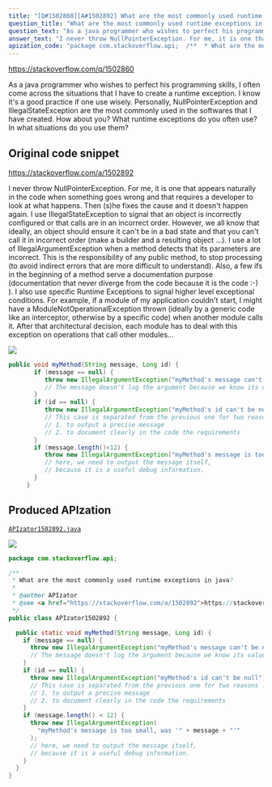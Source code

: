 ```yaml
---
title: "[Q#1502860][A#1502892] What are the most commonly used runtime exceptions in java?"
question_title: "What are the most commonly used runtime exceptions in java?"
question_text: "As a java programmer who wishes to perfect his programming skills, I often come across the situations that I have to create a runtime exception. I know it's a good practice if one use wisely. Personally, NullPointerException and IllegalStateException are the most commonly used in the softwares that I have created. How about you? What runtime exceptions do you often use? In what situations do you use them?"
answer_text: "I never throw NullPointerException. For me, it is one that appears naturally in the code when something goes wrong and that requires a developer to look at what happens. Then (s)he fixes the cause and it doesn't happen again. I use IllegalStateException to signal that an object is incorrectly configured or that calls are in an incorrect order. However, we all know that ideally, an object should ensure it can't be in a bad state and that you can't call it in incorrect order (make a builder and a resulting object ...). I use a lot of IllegalArgumentException when a method detects that its parameters are incorrect. This is the responsibility of any public method, to stop processing (to avoid indirect errors that are more difficult to understand). Also, a few ifs in the beginning of a method serve a documentation purpose (documentation that never diverge from the code because it is the code :-) ). I also use specific Runtime Exceptions to signal higher level exceptional conditions. For example, if a module of my application couldn't start, I might have a ModuleNotOperationalException thrown (ideally by a generic code like an interceptor, otherwise by a specific code) when another module calls it. After that architectural decision, each module has to deal with this exception on operations that call other modules..."
apization_code: "package com.stackoverflow.api;  /**  * What are the most commonly used runtime exceptions in java?  *  * @author APIzator  * @see <a href=\"https://stackoverflow.com/a/1502892\">https://stackoverflow.com/a/1502892</a>  */ public class APIzator1502892 {    public static void myMethod(String message, Long id) {     if (message == null) {       throw new IllegalArgumentException(\"myMethod's message can't be null\");       // The message doesn't log the argument because we know its value, it is null.     }     if (id == null) {       throw new IllegalArgumentException(\"myMethod's id can't be null\");       // This case is separated from the previous one for two reasons :       // 1. to output a precise message       // 2. to document clearly in the code the requirements     }     if (message.length() < 12) {       throw new IllegalArgumentException(         \"myMethod's message is too small, was '\" + message + \"'\"       );       // here, we need to output the message itself,       // because it is a useful debug information.     }   } }"
---
```


https://stackoverflow.com/q/1502860

As a java programmer who wishes to perfect his programming skills, I often come across the situations that I have to create a runtime exception. I know it&#x27;s a good practice if one use wisely.
Personally, NullPointerException and IllegalStateException are the most commonly used in the softwares that I have created. How about you?
What runtime exceptions do you often use? In what situations do you use them?



## Original code snippet

https://stackoverflow.com/a/1502892

I never throw NullPointerException. For me, it is one that appears naturally in the code when something goes wrong and that requires a developer to look at what happens. Then (s)he fixes the cause and it doesn&#x27;t happen again.
I use IllegalStateException to signal that an object is incorrectly configured or that calls are in an incorrect order. However, we all know that ideally, an object should ensure it can&#x27;t be in a bad state and that you can&#x27;t call it in incorrect order (make a builder and a resulting object ...).
I use a lot of IllegalArgumentException when a method detects that its parameters are incorrect. This is the responsibility of any public method, to stop processing (to avoid indirect errors that are more difficult to understand). Also, a few ifs in the beginning of a method serve a documentation purpose (documentation that never diverge from the code because it is the code :-) ).
I also use specific Runtime Exceptions to signal higher level exceptional conditions.
For example, if a module of my application couldn&#x27;t start, I might have a ModuleNotOperationalException thrown (ideally by a generic code like an interceptor, otherwise by a specific code) when another module calls it. After that architectural decision, each module has to deal with this exception on operations that call other modules...

<div class="code-logo"><img src="/stackoverflow.png" /></div>

```java
public void myMethod(String message, Long id) {
       if (message == null) {
          throw new IllegalArgumentException("myMethod's message can't be null");
          // The message doesn't log the argument because we know its value, it is null.
       }
       if (id == null) {
          throw new IllegalArgumentException("myMethod's id can't be null");
          // This case is separated from the previous one for two reasons :
          // 1. to output a precise message
          // 2. to document clearly in the code the requirements
       }
       if (message.length()<12) {
          throw new IllegalArgumentException("myMethod's message is too small, was '" + message + "'");
          // here, we need to output the message itself, 
          // because it is a useful debug information.
       }
     }
```

## Produced APIzation

[`APIzator1502892.java`](https://github.com/pasqualesalza/apization-temp-data/raw/master/search/APIzator1502892.java)

<div class="code-logo"><img src="/apizator.png" /></div>

```java
package com.stackoverflow.api;

/**
 * What are the most commonly used runtime exceptions in java?
 *
 * @author APIzator
 * @see <a href="https://stackoverflow.com/a/1502892">https://stackoverflow.com/a/1502892</a>
 */
public class APIzator1502892 {

  public static void myMethod(String message, Long id) {
    if (message == null) {
      throw new IllegalArgumentException("myMethod's message can't be null");
      // The message doesn't log the argument because we know its value, it is null.
    }
    if (id == null) {
      throw new IllegalArgumentException("myMethod's id can't be null");
      // This case is separated from the previous one for two reasons :
      // 1. to output a precise message
      // 2. to document clearly in the code the requirements
    }
    if (message.length() < 12) {
      throw new IllegalArgumentException(
        "myMethod's message is too small, was '" + message + "'"
      );
      // here, we need to output the message itself,
      // because it is a useful debug information.
    }
  }
}

```